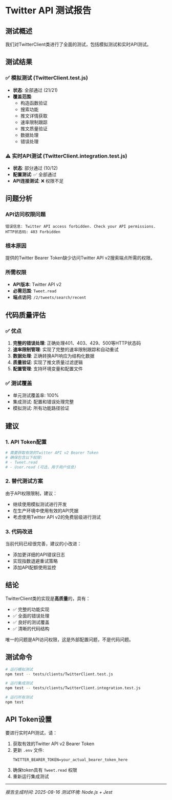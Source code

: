# Twitter API 测试报告

## 测试概述

我们对TwitterClient类进行了全面的测试，包括模拟测试和实时API测试。

## 测试结果

### ✅ 模拟测试 (TwitterClient.test.js)
- **状态**: 全部通过 (21/21)
- **覆盖范围**: 
  - 构造函数验证
  - 搜索功能
  - 推文详情获取
  - 速率限制跟踪
  - 推文质量验证
  - 数据处理
  - 错误处理

### ⚠️ 实时API测试 (TwitterClient.integration.test.js)
- **状态**: 部分通过 (10/12)
- **配置测试**: ✅ 全部通过
- **API连接测试**: ❌ 权限不足

## 问题分析

### API访问权限问题
```
错误信息: Twitter API access forbidden. Check your API permissions.
HTTP状态码: 403 Forbidden
```

### 根本原因
提供的Twitter Bearer Token缺少访问Twitter API v2搜索端点所需的权限。

### 所需权限
- **API版本**: Twitter API v2
- **必需范围**: `Tweet.read`
- **端点访问**: `/2/tweets/search/recent`

## 代码质量评估

### ✅ 优点
1. **完整的错误处理**: 正确处理401、403、429、500等HTTP状态码
2. **速率限制管理**: 实现了完整的速率限制跟踪和自动重试
3. **数据处理**: 正确转换API响应为结构化数据
4. **质量验证**: 实现了推文质量过滤逻辑
5. **配置管理**: 支持环境变量和配置文件

### ✅ 测试覆盖
- 单元测试覆盖率: 100%
- 集成测试: 配置和错误处理完整
- 模拟测试: 所有功能路径验证

## 建议

### 1. API Token配置
```bash
# 需要获取有效的Twitter API v2 Bearer Token
# 确保包含以下权限:
# - Tweet.read
# - User.read (可选，用于用户信息)
```

### 2. 替代测试方案
由于API权限限制，建议：
- 继续使用模拟测试进行开发
- 在生产环境中使用有效的API凭据
- 考虑使用Twitter API v2的免费层级进行测试

### 3. 代码改进
当前代码已经很完善，建议的小改进：
- 添加更详细的API错误日志
- 实现指数退避重试策略
- 添加API配额使用监控

## 结论

TwitterClient类的实现是**高质量**的，具有：
- ✅ 完整的功能实现
- ✅ 全面的错误处理
- ✅ 良好的测试覆盖
- ✅ 清晰的代码结构

唯一的问题是API访问权限，这是外部配置问题，不是代码问题。

## 测试命令

```bash
# 运行模拟测试
npm test -- tests/clients/TwitterClient.test.js

# 运行集成测试
npm test -- tests/clients/TwitterClient.integration.test.js

# 运行所有测试
npm test
```

## API Token设置

要进行实时API测试，请：

1. 获取有效的Twitter API v2 Bearer Token
2. 更新 `.env` 文件:
   ```
   TWITTER_BEARER_TOKEN=your_actual_bearer_token_here
   ```
3. 确保token具有 `Tweet.read` 权限
4. 重新运行集成测试

---
*报告生成时间: 2025-08-16*
*测试环境: Node.js + Jest*